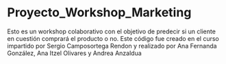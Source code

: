 # Proyecto_Workshop_Marketing
Esto es un workshop colaborativo con el objetivo de predecir si un cliente en cuestión comprará el producto o no.
Este código fue creado en el curso impartido por Sergio Camposortega Rendon y realizado por Ana Fernanda González, Ana Itzel Olivares y Andrea Anzaldua

